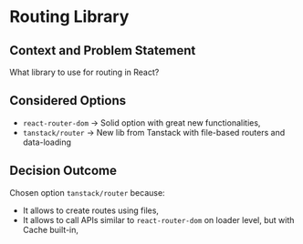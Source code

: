 # Routing Library

## Context and Problem Statement

What library to use for routing in React?

## Considered Options

* `react-router-dom` -> Solid option with great new functionalities,
* `tanstack/router` -> New lib from Tanstack with file-based routers and data-loading

## Decision Outcome

Chosen option `tanstack/router` because:
- It allows to create routes using files,
- It allows to call APIs similar to `react-router-dom` on loader level, but with Cache built-in,
